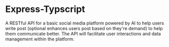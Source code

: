 # Express-Typscript
 A RESTful API for a basic social media platform powered by AI to help users write post (optional enhances users post based on they're demand) to help them communicate better. The API will facilitate user interactions and data management within the platform.
